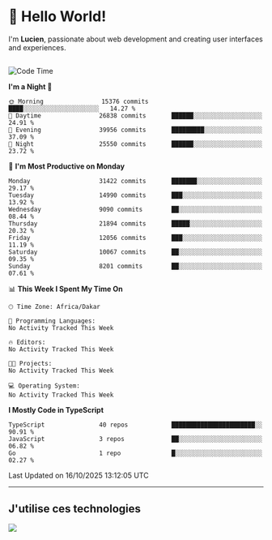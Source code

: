 # 👋 Hello World!

I'm **Lucien**, passionate about web development and creating user interfaces and experiences.

##

<!--START_SECTION:waka-->
![Code Time](http://img.shields.io/badge/Code%20Time-3%2C921%20hrs%2018%20mins-blue)

**I'm a Night 🦉** 

```text
🌞 Morning                15376 commits       ████░░░░░░░░░░░░░░░░░░░░░   14.27 % 
🌆 Daytime                26838 commits       ██████░░░░░░░░░░░░░░░░░░░   24.91 % 
🌃 Evening                39956 commits       █████████░░░░░░░░░░░░░░░░   37.09 % 
🌙 Night                  25550 commits       ██████░░░░░░░░░░░░░░░░░░░   23.72 % 
```
📅 **I'm Most Productive on Monday** 

```text
Monday                   31422 commits       ███████░░░░░░░░░░░░░░░░░░   29.17 % 
Tuesday                  14990 commits       ███░░░░░░░░░░░░░░░░░░░░░░   13.92 % 
Wednesday                9090 commits        ██░░░░░░░░░░░░░░░░░░░░░░░   08.44 % 
Thursday                 21894 commits       █████░░░░░░░░░░░░░░░░░░░░   20.32 % 
Friday                   12056 commits       ███░░░░░░░░░░░░░░░░░░░░░░   11.19 % 
Saturday                 10067 commits       ██░░░░░░░░░░░░░░░░░░░░░░░   09.35 % 
Sunday                   8201 commits        ██░░░░░░░░░░░░░░░░░░░░░░░   07.61 % 
```


📊 **This Week I Spent My Time On** 

```text
🕑︎ Time Zone: Africa/Dakar

💬 Programming Languages: 
No Activity Tracked This Week

🔥 Editors: 
No Activity Tracked This Week

🐱‍💻 Projects: 
No Activity Tracked This Week

💻 Operating System: 
No Activity Tracked This Week
```

**I Mostly Code in TypeScript** 

```text
TypeScript               40 repos            ███████████████████████░░   90.91 % 
JavaScript               3 repos             ██░░░░░░░░░░░░░░░░░░░░░░░   06.82 % 
Go                       1 repo              █░░░░░░░░░░░░░░░░░░░░░░░░   02.27 % 
```




 Last Updated on 16/10/2025 13:12:05 UTC
<!--END_SECTION:waka-->
---

## J'utilise ces technologies

<p align="left">
  <a href="https://skillicons.dev">
    <img src="https://skillicons.dev/icons?i=ts,js,go,ruby,css,scss,tailwind,react,vite,nextjs,docker,figma,ableton" />
  </a>
</p>

